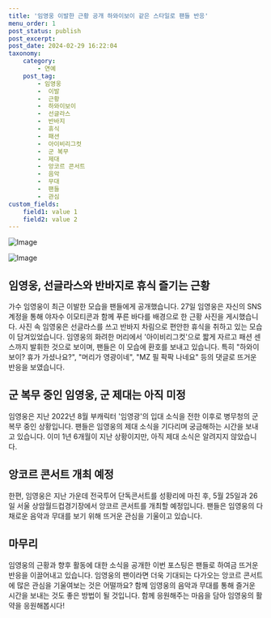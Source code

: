```yaml
---
title: '임영웅 이발한 근황 공개 하와이보이 같은 스타일로 팬들 반응'
menu_order: 1
post_status: publish
post_excerpt: 
post_date: 2024-02-29 16:22:04
taxonomy:
    category:
        - 연예
    post_tag:
        - 임영웅
        -  이발
        -  근황
        -  하와이보이
        -  선글라스
        -  반바지
        -  휴식
        -  패션
        -  아이비리그컷
        -  군 복무
        -  제대
        -  앙코르 콘서트
        -  음악
        -  무대
        -  팬들
        -  관심
custom_fields:
    field1: value 1
    field2: value 2
---
```


![Image](https://ssl.pstatic.net/mimgnews/image/108/2024/02/28/0003217643_001_20240228114901212.jpg?type=w540)

![Image](https://mimgnews.pstatic.net/image/108/2024/02/28/0003217643_002_20240228114901352.jpg?type=w540)

## 임영웅, 선글라스와 반바지로 휴식 즐기는 근황
가수 임영웅이 최근 이발한 모습을 팬들에게 공개했습니다. 27일 임영웅은 자신의 SNS 계정을 통해 야자수 이모티콘과 함께 푸른 바다를 배경으로 한 근황 사진을 게시했습니다. 사진 속 임영웅은 선글라스를 쓰고 반바지 차림으로 편안한 휴식을 취하고 있는 모습이 담겨있었습니다.
임영웅의 화려한 머리에서 '아이비리그컷'으로 짧게 자르고 패션 센스까지 발휘한 것으로 보이며, 팬들은 이 모습에 환호를 보내고 있습니다. 특히 "하와이보이? 휴가 가셨나요?", "머리가 영광이네", "MZ 필 팍팍 나네요" 등의 댓글로 뜨거운 반응을 보였습니다.
## 군 복무 중인 임영웅, 군 제대는 아직 미정
임영웅은 지난 2022년 8월 부캐릭터 '임영광'의 입대 소식을 전한 이후로 병무청의 군 복무 중인 상황입니다. 팬들은 임영웅의 제대 소식을 기다리며 궁금해하는 시간을 보내고 있습니다. 이미 1년 6개월이 지난 상황이지만, 아직 제대 소식은 알려지지 않았습니다.
## 앙코르 콘서트 개최 예정
한편, 임영웅은 지난 가운데 전국투어 단독콘서트를 성황리에 마친 후, 5월 25일과 26일 서울 상암월드컵경기장에서 앙코르 콘서트를 개최할 예정입니다. 팬들은 임영웅의 다채로운 음악과 무대를 보기 위해 뜨거운 관심을 기울이고 있습니다.
## 마무리
임영웅의 근황과 향후 활동에 대한 소식을 공개한 이번 포스팅은 팬들로 하여금 뜨거운 반응을 이끌어내고 있습니다. 임영웅의 팬이라면 더욱 기대되는 다가오는 앙코르 콘서트에 많은 관심을 기울여보는 것은 어떨까요? 함께 임영웅의 음악과 무대를 통해 즐거운 시간을 보내는 것도 좋은 방법이 될 것입니다. 함께 응원해주는 마음을 담아 임영웅의 활약을 응원해봅시다!
